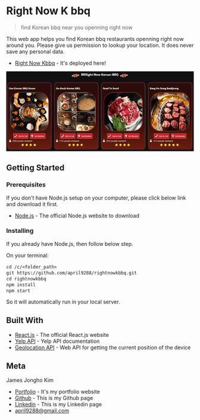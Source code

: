 # Right Now K bbq
> find Korean bbq near you openning right now

This web app helps you find Korean bbq restaurants openning right now around you. Please give us permission to lookup your location. It does never save any personal data. 

* [Right Now Kbbq](https://april9288.github.io/rightnowkbbq/) - It's deployed here!

![](sample.png)

## Getting Started

### Prerequisites

If you don't have Node.js setup on your computer, please click below link and download it first.

* [Node.js](https://nodejs.org/en/) - The official Node.js website to download

### Installing

If you already have Node.js, then follow below step.

On your terminal:

```
cd /c/<folder_path>
git https://github.com/april9288/rightnowkbbq.git
cd rightnowkbbq
npm install
npm start

```

So it will automatically run in your local server.

## Built With

* [React.js](https://reactjs.org/) - The official React.js website
* [Yelp API](https://www.yelp.com/developers/documentation/v3/business_search) - Yelp API documentation
* [Geolocation API](https://developer.mozilla.org/en-US/docs/Web/API/Geolocation/getCurrentPosition) - Web API for getting the current position of the device

## Meta

James Jongho Kim 
- [Portfolio](https://april9288.github.io/) - It's my portfolio website
- [Github](https://github.com/april9288) - This is my Github page
- [Linkedin](https://www.linkedin.com/in/jongho-kim-b05618170/) - This is my Linkedin page
- april9288@gmail.com

